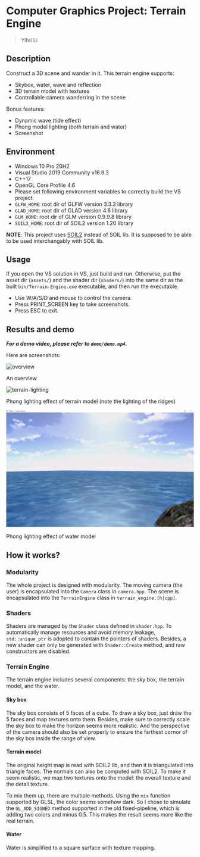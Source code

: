# Computer Graphics Project: Terrain Engine

> Yifei Li

## Description

Construct a 3D scene and wander in it. This terrain engine supports:

- Skybox, water, wave and reflection
- 3D terrain model with textures
- Controllable camera wanderring in the scene

Bonus features:

- Dynamic wave (tide effect)
- Phong model lighting (both terrain and water)
- Screenshot

## Environment

- Windows 10 Pro 20H2
- Visual Studio 2019 Community v16.9.3
- C++17
- OpenGL Core Profile 4.6
- Please set following environment variables to correctly build the VS project:
- `GLFW_HOME`: root dir of GLFW version 3.3.3 library
- `GLAD_HOME`: root dir of GLAD version 4.6 library
- `GLM_HOME`: root dir of GLM version 0.9.9.8 library
- `SOIL2_HOME`: root dir of SOIL2 version 1.20 library

**NOTE**: This project uses [SOIL2](https://github.com/SpartanJ/soil2) instead of SOIL lib. It is supposed to be able to be used interchangably with SOIL lib.

## Usage

If you open the VS solution in VS, just build and run. Otherwise, put the asset dir (`assets/`) and the shader dir (`shaders/`) into the same dir as the built `bin/Terrain-Engine.exe` executable, and then run the executable.

- Use W/A/S/D and mouse to control the camera.
- Press PRINT_SCREEN key to take screenshots.
- Press ESC to exit.

## Results and demo

***For a demo video, please refer to `demo/demo.mp4`.***

Here are screenshots:

![overview](demo/overview.png)

An overview

![terrain-lighting](demo/terrain-lighting.png)

Phong lighting effect of terrain model (note the lighting of the ridges)

![water-lighting](demo/water-lighting.png)

Phong lighting effect of water model

## How it works?

### Modularity

The whole project is designed with modularity. The moving camera (the user) is encapsulated into the `Camera` class in `camera.hpp`. The scene is encapsulated into the `TerrainEngine` class in `terrain_engine.[h|cpp]`.

### Shaders

Shaders are managed by the `Shader` class defined in `shader.hpp`. To automatically manage resources and avoid memory leakage, `std::unique_ptr` is adopted to contain the pointers of shaders. Besides, a new shader can only be generated with `Shader::Create` method, and raw constructors are disabled.

### Terrain Engine

The terrain engine includes several components: the sky box, the terrain model, and the water.

#### Sky box

The sky box consists of 5 faces of a cube. To draw a sky box, just draw the 5 faces and map textures onto them. Besides, make sure to correctly scale the sky box to make the horizon seems more realistic. And the perspective of the camera should also be set properly to ensure the farthest cornor of the sky box inside the range of view.

#### Terrain model

The original height map is read with SOIL2 lib, and then it is triangulated into triangle faces. The normals can also be computed with SOIL2. To make it seem realistic, we map two textures onto the model: the overall texture and the detail texture.

To mix them up, there are multiple methods. Using the `mix` function supported by GLSL, the color seems somehow dark. So I chose to simulate the `GL_ADD_SIGNED` method supported in the old fixed-pipeline, which is adding two colors and minus 0.5. This makes the result seems more like the real terrain.

#### Water

Water is simplified to a square surface with texture mapping.
